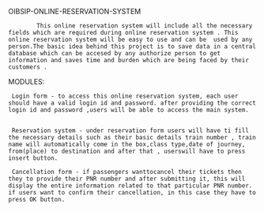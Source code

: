  OIBSIP-ONLINE-RESERVATION-SYSTEM
            
            
            This online reservation system will include all the necessary fields which are required during online reservation system . This online reservation system will be easy to use and can be  used by any person.The basic idea behind this project is to save data in a central database which can be accesed by any authorize person to get information and saves time and burden which are being faced by their customers .   
            
MODULES:     
     
     Login form - to access this online reservation system, each user should have a valid login id and password. after providing the correct login id and password ,users will be able to access the main system.
     
     
     Reservation system - under reservation form users will have ti fill the necessary details such as their basic details train number , train name will automatically come in the box,class type,date of journey, from(place) to destination and after that , userswill have to press insert button.
     
     Cancellation form - if passengers wanttocancel their tickets then they to provide their PNR number and after submitting it, this will display the entire information related to that particular PNR number. if users want to confirm their cancellation, in this case they have to press OK button.
  
     
